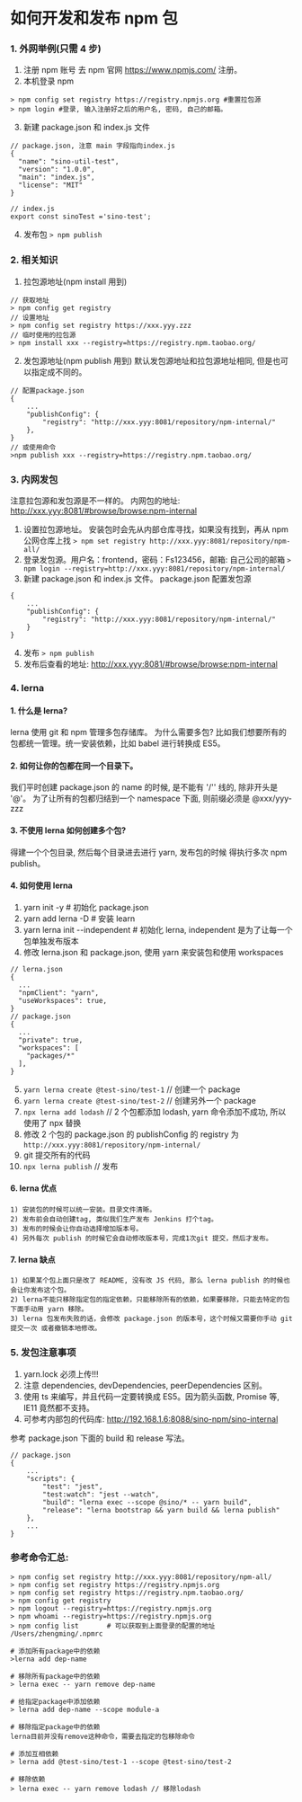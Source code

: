 # 如何开发和发布 npm 包

### 1. 外网举例(只需 4 步)

1. 注册 npm 账号
   去 npm 官网 https://www.npmjs.com/ 注册。
2. 本机登录 npm

```
> npm config set registry https://registry.npmjs.org #重置拉包源
> npm login #登录, 输入注册好之后的用户名, 密码, 自己的邮箱。
```

3. 新建 package.json 和 index.js 文件

```
// package.json, 注意 main 字段指向index.js
{
  "name": "sino-util-test",
  "version": "1.0.0",
  "main": "index.js",
  "license": "MIT"
}

// index.js
export const sinoTest ='sino-test';
```

4. 发布包
   `> npm publish`

### 2. 相关知识

1. 拉包源地址(npm install 用到)

```
// 获取地址
> npm config get registry
// 设置地址
> npm config set registry https://xxx.yyy.zzz
// 临时使用的拉包源
> npm install xxx --registry=https://registry.npm.taobao.org/
```

2. 发包源地址(npm publish 用到)
   默认发包源地址和拉包源地址相同, 但是也可以指定成不同的。

```
// 配置package.json
{
    ...
    "publishConfig": {
        "registry": "http://xxx.yyy:8081/repository/npm-internal/"
    },
}
// 或使用命令
>npm publish xxx --registry=https://registry.npm.taobao.org/
```

### 3. 内网发包

注意拉包源和发包源是不一样的。
内网包的地址: http://xxx.yyy:8081/#browse/browse:npm-internal

1. 设置拉包源地址。
   安装包时会先从内部仓库寻找，如果没有找到，再从 npm 公网仓库上找
   `> npm set registry http://xxx.yyy:8081/repository/npm-all/`
2. 登录发包源。用户名：frontend，密码：Fs123456，邮箱: 自己公司的邮箱
   `> npm login --registry=http://xxx.yyy:8081/repository/npm-internal/`
3. 新建 package.json 和 index.js 文件。
   package.json 配置发包源

```
{
    ...
    "publishConfig": {
        "registry": "http://xxx.yyy:8081/repository/npm-internal/"
    }
}
```

4. 发布 `> npm publish`
5. 发布后查看的地址: http://xxx.yyy:8081/#browse/browse:npm-internal

### 4. lerna

#### 1. 什么是 lerna?

lerna 使用 git 和 npm 管理多包存储库。
为什么需要多包? 比如我们想要所有的包都统一管理。统一安装依赖，比如 babel 进行转换成 ES5。

#### 2. 如何让你的包都在同一个目录下。

我们平时创建 package.json 的 name 的时候, 是不能有 '/'' 线的, 除非开头是 '@'。
为了让所有的包都归结到一个 namespace 下面, 则前缀必须是 @xxx/yyy-zzz

#### 3. 不使用 lerna 如何创建多个包?

得建一个个包目录, 然后每个目录进去进行 yarn, 发布包的时候 得执行多次 npm publish。

#### 4. 如何使用 lerna

1. yarn init -y # 初始化 package.json
2. yarn add lerna -D # 安装 learn
3. yarn lerna init --independent # 初始化 lerna, independent 是为了让每一个包单独发布版本
4. 修改 lerna.json 和 package.json, 使用 yarn 来安装包和使用 workspaces

```
// lerna.json
{
  ...
  "npmClient": "yarn",
  "useWorkspaces": true,
}
// package.json
{
  ...
  "private": true,
  "workspaces": [
    "packages/*"
  ],
}
```

5. `yarn lerna create @test-sino/test-1` // 创建一个 package
6. `yarn lerna create @test-sino/test-2` // 创建另外一个 package
7. `npx lerna add lodash` // 2 个包都添加 lodash, yarn 命令添加不成功, 所以使用了 npx 替换
8. 修改 2 个包的 package.json 的 publishConfig 的 registry 为 `http://xxx.yyy:8081/repository/npm-internal/`
9. git 提交所有的代码
10. `npx lerna publish` // 发布

#### 6. lerna 优点

    1) 安装包的时候可以统一安装。目录文件清晰。
    2) 发布前会自动创建tag, 类似我们生产发布 Jenkins 打个tag。
    3) 发布的时候会让你自动选择增加版本号。
    4) 另外每次 publish 的时候它会自动修改版本号，完成1次git 提交，然后才发布。

#### 7. lerna 缺点

    1) 如果某个包上面只是改了 README, 没有改 JS 代码, 那么 lerna publish 的时候也会让你发布这个包。
    2) lerna不能只移除指定包的指定依赖，只能移除所有的依赖，如果要移除，只能去特定的包下面手动用 yarn 移除。
    3) lerna 包发布失败的话，会修改 package.json 的版本号，这个时候又需要你手动 git 提交一次 或者撤销本地修改。

### 5. 发包注意事项

1. yarn.lock 必须上传!!!
2. 注意 dependencies, devDependencies, peerDependencies 区别。
3. 使用 ts 来编写，并且代码一定要转换成 ES5。因为箭头函数, Promise 等, IE11 竟然都不支持。
4. 可参考内部包的代码库: http://192.168.1.6:8088/sino-npm/sino-internal

参考 package.json 下面的 build 和 release 写法。

```
// package.json
{
    ...
    "scripts": {
        "test": "jest",
        "test:watch": "jest --watch",
        "build": "lerna exec --scope @sino/* -- yarn build",
        "release": "lerna bootstrap && yarn build && lerna publish"
    },
    ...
}
```

### 参考命令汇总:

```
> npm config set registry http://xxx.yyy:8081/repository/npm-all/
> npm config set registry https://registry.npmjs.org
> npm config set registry https://registry.npm.taobao.org/
> npm config get registry
> npm logout --registry=https://registry.npmjs.org
> npm whoami --registry=https://registry.npmjs.org
> npm config list       # 可以获取到上面登录的配置的地址 /Users/zhengming/.npmrc
```

```
# 添加所有package中的依赖
>lerna add dep-name

# 移除所有package中的依赖
> lerna exec -- yarn remove dep-name

# 给指定package中添加依赖
> lerna add dep-name --scope module-a

# 移除指定package中的依赖
lerna目前并没有remove这种命令，需要去指定的包移除命令

# 添加互相依赖
> lerna add @test-sino/test-1 --scope @test-sino/test-2

# 移除依赖
> lerna exec -- yarn remove lodash // 移除lodash
```
